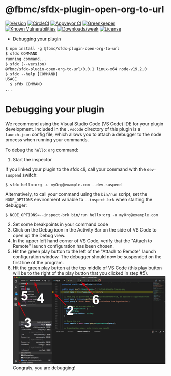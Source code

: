 @fbmc/sfdx-plugin-open-org-to-url
=================================



[![Version](https://img.shields.io/npm/v/@fbmc/sfdx-plugin-open-org-to-url.svg)](https://npmjs.org/package/@fbmc/sfdx-plugin-open-org-to-url)
[![CircleCI](https://circleci.com/gh/khill-fbmc/sfdx-plugin-open-org-to-url/tree/master.svg?style=shield)](https://circleci.com/gh/khill-fbmc/sfdx-plugin-open-org-to-url/tree/master)
[![Appveyor CI](https://ci.appveyor.com/api/projects/status/github/khill-fbmc/sfdx-plugin-open-org-to-url?branch=master&svg=true)](https://ci.appveyor.com/project/heroku/sfdx-plugin-open-org-to-url/branch/master)
[![Greenkeeper](https://badges.greenkeeper.io/khill-fbmc/sfdx-plugin-open-org-to-url.svg)](https://greenkeeper.io/)
[![Known Vulnerabilities](https://snyk.io/test/github/khill-fbmc/sfdx-plugin-open-org-to-url/badge.svg)](https://snyk.io/test/github/khill-fbmc/sfdx-plugin-open-org-to-url)
[![Downloads/week](https://img.shields.io/npm/dw/@fbmc/sfdx-plugin-open-org-to-url.svg)](https://npmjs.org/package/@fbmc/sfdx-plugin-open-org-to-url)
[![License](https://img.shields.io/npm/l/@fbmc/sfdx-plugin-open-org-to-url.svg)](https://github.com/khill-fbmc/sfdx-plugin-open-org-to-url/blob/master/package.json)

<!-- toc -->
* [Debugging your plugin](#debugging-your-plugin)
<!-- tocstop -->
<!-- install -->
<!-- usage -->
```sh-session
$ npm install -g @fbmc/sfdx-plugin-open-org-to-url
$ sfdx COMMAND
running command...
$ sfdx (--version)
@fbmc/sfdx-plugin-open-org-to-url/0.0.1 linux-x64 node-v19.2.0
$ sfdx --help [COMMAND]
USAGE
  $ sfdx COMMAND
...
```
<!-- usagestop -->
<!-- commands -->

<!-- commandsstop -->
<!-- debugging-your-plugin -->
# Debugging your plugin
We recommend using the Visual Studio Code (VS Code) IDE for your plugin development. Included in the `.vscode` directory of this plugin is a `launch.json` config file, which allows you to attach a debugger to the node process when running your commands.

To debug the `hello:org` command: 
1. Start the inspector
  
If you linked your plugin to the sfdx cli, call your command with the `dev-suspend` switch: 
```sh-session
$ sfdx hello:org -u myOrg@example.com --dev-suspend
```
  
Alternatively, to call your command using the `bin/run` script, set the `NODE_OPTIONS` environment variable to `--inspect-brk` when starting the debugger:
```sh-session
$ NODE_OPTIONS=--inspect-brk bin/run hello:org -u myOrg@example.com
```

2. Set some breakpoints in your command code
3. Click on the Debug icon in the Activity Bar on the side of VS Code to open up the Debug view.
4. In the upper left hand corner of VS Code, verify that the "Attach to Remote" launch configuration has been chosen.
5. Hit the green play button to the left of the "Attach to Remote" launch configuration window. The debugger should now be suspended on the first line of the program. 
6. Hit the green play button at the top middle of VS Code (this play button will be to the right of the play button that you clicked in step #5).
<br><img src=".images/vscodeScreenshot.png" width="480" height="278"><br>
Congrats, you are debugging!

